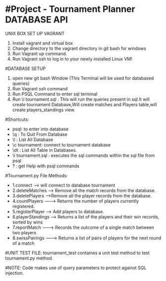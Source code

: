 #Project - Tournament Planner DATABASE API
================================

UNIX BOX SET UP VAGRANT

1. Install vagrant and virtual box
2. Change directory to the vagrant directory in git bash for windows
3. Run Vagrant up command.
4. Run Vagrant ssh to log in to your newly installed Linux VM!

#DATABASE SETUP
1. open new git bash Window (This Terminal will be used for databased queries)
2. Run Vagrant ssh command
3. Run PSQL Command to enter sql terminal
4. Run \i tournament.sql . This will run the queries present in sql.It will create tournament Database,Will create matches and Players table,will create players_standings view.

#Shortcuts:
* psql: to enter into database
* \q : To Quit From Database    
* \l : List All Database     
* \c tournament: connect to tournament database       
* \dt : List All Table in Databases.
* \i tournament.sql :  executes the sql commands within the sql file from psql
* \? : get Help with psql commands

#Tournament.py File Methods:
* 1.connect --> will connect to database tournament
* 2.deleteMatches --> Remove all the match records from the database.
* 3.deletePlayers -->Remove all the player records from the database.
* 4.countPlayers ---> Returns the number of players currently registered.
* 5.registerPlayer --> Add players to database.
* 6.playerStandings --> Returns a list of the players and their win records, sorted by wins
* 7.reportMatch ---> Records the outcome of a single match between two players
* 8.swissPairings ---> Returns a list of pairs of players for the next round of a match

#UNIT TEST FILE: 
tournament_test containes a unit test method to test tournament.py method.

#NOTE: 
Code makes use of query parameters to protect against SQL injection.